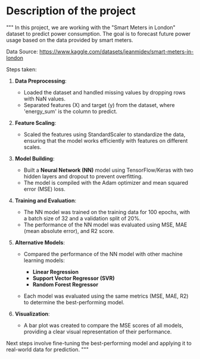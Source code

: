 # Description of the project
"""
In this project, we are working with the "Smart Meters in London" dataset to predict power consumption.
The goal is to forecast future power usage based on the data provided by smart meters.

Data Source: https://www.kaggle.com/datasets/jeanmidev/smart-meters-in-london

Steps taken:
1. **Data Preprocessing**:
   - Loaded the dataset and handled missing values by dropping rows with NaN values.
   - Separated features (X) and target (y) from the dataset, where 'energy_sum' is the column to predict.

2. **Feature Scaling**:
   - Scaled the features using StandardScaler to standardize the data, ensuring that the model works efficiently with features on different scales.

3. **Model Building**:
   - Built a **Neural Network (NN)** model using TensorFlow/Keras with two hidden layers and dropout to prevent overfitting.
   - The model is compiled with the Adam optimizer and mean squared error (MSE) loss.

4. **Training and Evaluation**:
   - The NN model was trained on the training data for 100 epochs, with a batch size of 32 and a validation split of 20%.
   - The performance of the NN model was evaluated using MSE, MAE (mean absolute error), and R2 score.

5. **Alternative Models**:
   - Compared the performance of the NN model with other machine learning models:
     - **Linear Regression**
     - **Support Vector Regressor (SVR)**
     - **Random Forest Regressor**

   - Each model was evaluated using the same metrics (MSE, MAE, R2) to determine the best-performing model.

6. **Visualization**:
   - A bar plot was created to compare the MSE scores of all models, providing a clear visual representation of their performance.

Next steps involve fine-tuning the best-performing model and applying it to real-world data for prediction.
"""
